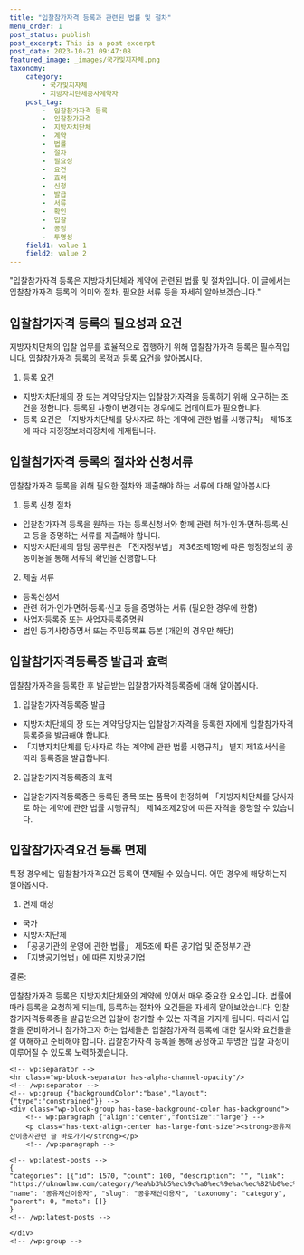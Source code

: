 ```yaml
---
title: "입찰참가자격 등록과 관련된 법률 및 절차"
menu_order: 1
post_status: publish
post_excerpt: This is a post excerpt
post_date: 2023-10-21 09:47:08
featured_image: _images/국가및지자체.png
taxonomy:
    category:
        - 국가및지자체
        - 지방자치단체공사계약자
    post_tag:
        -  입찰참가자격 등록
        -  입찰참가자격
        -  지방자치단체
        -  계약
        -  법률
        -  절차
        -  필요성
        -  요건
        -  효력
        -  신청
        -  발급
        -  서류
        -  확인
        -  입찰
        -  공정
        -  투명성
    field1: value 1
    field2: value 2
---
```



 "입찰참가자격 등록은 지방자치단체와 계약에 관련된 법률 및 절차입니다. 이 글에서는 입찰참가자격 등록의 의미와 절차, 필요한 서류 등을 자세히 알아보겠습니다."

##  입찰참가자격 등록의 필요성과 요건

지방자치단체의 입찰 업무를 효율적으로 집행하기 위해 입찰참가자격 등록은 필수적입니다. 입찰참가자격 등록의 목적과 등록 요건을 알아봅시다.

1. 등록 요건
- 지방자치단체의 장 또는 계약담당자는 입찰참가자격을 등록하기 위해 요구하는 조건을 정합니다. 등록된 사항이 변경되는 경우에도 업데이트가 필요합니다.
- 등록 요건은 「지방자치단체를 당사자로 하는 계약에 관한 법률 시행규칙」 제15조에 따라 지정정보처리장치에 게재됩니다.

##  입찰참가자격 등록의 절차와 신청서류

입찰참가자격 등록을 위해 필요한 절차와 제출해야 하는 서류에 대해 알아봅시다.

1. 등록 신청 절차
- 입찰참가자격 등록을 원하는 자는 등록신청서와 함께 관련 허가·인가·면허·등록·신고 등을 증명하는 서류를 제출해야 합니다.
- 지방자치단체의 담당 공무원은 「전자정부법」 제36조제1항에 따른 행정정보의 공동이용을 통해 서류의 확인을 진행합니다.

2. 제출 서류
- 등록신청서
- 관련 허가·인가·면허·등록·신고 등을 증명하는 서류 (필요한 경우에 한함)
- 사업자등록증 또는 사업자등록증명원
- 법인 등기사항증명서 또는 주민등록표 등본 (개인의 경우만 해당)

##  입찰참가자격등록증 발급과 효력

입찰참가자격을 등록한 후 발급받는 입찰참가자격등록증에 대해 알아봅시다.

1. 입찰참가자격등록증 발급
- 지방자치단체의 장 또는 계약담당자는 입찰참가자격을 등록한 자에게 입찰참가자격등록증을 발급해야 합니다.
- 「지방자치단체를 당사자로 하는 계약에 관한 법률 시행규칙」 별지 제1호서식을 따라 등록증을 발급합니다.

2. 입찰참가자격등록증의 효력
- 입찰참가자격등록증은 등록된 종목 또는 품목에 한정하여 「지방자치단체를 당사자로 하는 계약에 관한 법률 시행규칙」 제14조제2항에 따른 자격을 증명할 수 있습니다.

##  입찰참가자격요건 등록 면제

특정 경우에는 입찰참가자격요건 등록이 면제될 수 있습니다. 어떤 경우에 해당하는지 알아봅시다.

1. 면제 대상
- 국가
- 지방자치단체
- 「공공기관의 운영에 관한 법률」 제5조에 따른 공기업 및 준정부기관
- 「지방공기업법」에 따른 지방공기업

결론:

입찰참가자격 등록은 지방자치단체와의 계약에 있어서 매우 중요한 요소입니다. 법률에 따라 등록을 요청하게 되는데, 등록하는 절차와 요건들을 자세히 알아보았습니다. 입찰참가자격등록증을 발급받으면 입찰에 참가할 수 있는 자격을 가지게 됩니다. 따라서 입찰을 준비하거나 참가하고자 하는 업체들은 입찰참가자격 등록에 대한 절차와 요건들을 잘 이해하고 준비해야 합니다. 입찰참가자격 등록을 통해 공정하고 투명한 입찰 과정이 이루어질 수 있도록 노력하겠습니다.

    <!-- wp:separator -->
    <hr class="wp-block-separator has-alpha-channel-opacity"/>
    <!-- /wp:separator -->
    <!-- wp:group {"backgroundColor":"base","layout":{"type":"constrained"}} -->
    <div class="wp-block-group has-base-background-color has-background">
        <!-- wp:paragraph {"align":"center","fontSize":"large"} -->
        <p class="has-text-align-center has-large-font-size"><strong>공유재산이용자관련 글 바로가기</strong></p>
        <!-- /wp:paragraph -->
        
    <!-- wp:latest-posts -->
    {
    "categories": [{"id": 1570, "count": 100, "description": "", "link": "https://uknowlaw.com/category/%ea%b3%b5%ec%9c%a0%ec%9e%ac%ec%82%b0%ec%9d%b4%ec%9a%a9%ec%9e%90/", "name": "공유재산이용자", "slug": "공유재산이용자", "taxonomy": "category", "parent": 0, "meta": []}
    }
    <!-- /wp:latest-posts -->
    
    </div>
    <!-- /wp:group -->
    